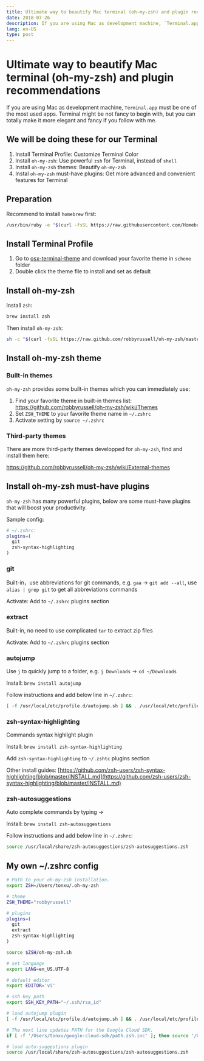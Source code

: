 ```yaml
---
title: Ultimate way to beautify Mac terminal (oh-my-zsh) and plugin recommendations
date: 2018-07-26
description: If you are using Mac as development machine, `Terminal.app` must be one of the most used apps. Terminal might be not fancy to begin with, but you can totally make it more elegant and fancy if you follow with me.
lang: en-US
type: post
---
```


# Ultimate way to beautify Mac terminal (oh-my-zsh) and plugin recommendations

If you are using Mac as development machine, `Terminal.app` must be one of the most used apps. Terminal might be not fancy to begin with, but you can totally make it more elegant and fancy if you follow with me.

## We will be doing these for our Terminal

1. Install Terminal Profile: Customize Terminal Color
2. Install `oh-my-zsh`: Use powerful `zsh` for Terminal, instead of `shell`
3. Install `oh-my-zsh` themes: Beautify `oh-my-zsh`
4. Instal `oh-my-zsh` must-have plugins: Get more advanced and convenient features for Terminal

## Preparation

Recommend to install `homebrew` first:

```sh
/usr/bin/ruby -e "$(curl -fsSL https://raw.githubusercontent.com/Homebrew/install/master/install)"
```

## Install Terminal Profile

1. Go to [osx-terminal-theme](https://github.com/lysyi3m/osx-terminal-themes) and download your favorite theme in `scheme` folder
2. Double click the theme file to install and set as default

## Install oh-my-zsh

Install `zsh`:

```sh
brew install zsh
```

Then install `oh-my-zsh`:

```sh
sh -c "$(curl -fsSL https://raw.github.com/robbyrussell/oh-my-zsh/master/tools/install.sh)"
```

## Install oh-my-zsh theme

### Built-in themes

`oh-my-zsh` provides some built-in themes which you can immediately use:

1. Find your favorite theme in built-in themes list: https://github.com/robbyrussell/oh-my-zsh/wiki/Themes
2. Set `ZSH_THEME` to your favorite theme name in `~/.zshrc`
3. Activate setting by `source ~/.zshrc`

### Third-party themes

There are more third-party themes developped for `oh-my-zsh`, find and install them here:

https://github.com/robbyrussell/oh-my-zsh/wiki/External-themes

## Install oh-my-zsh must-have plugins

`oh-my-zsh` has many powerful plugins, below are some must-have plugins that will boost your productivity.

Sample config:

```sh
# ~/.zshrc:
plugins=(
  git
  zsh-syntax-highlighting
)
```

### git

Built-in，use abbreviations for git commands, e.g. `gaa` -> `git add --all`, use `alias | grep git` to get all abbreviations commands

Activate: Add to `~/.zshrc` plugins section

### extract

Built-in, no need to use complicated `tar` to extract zip files

Activate: Add to `~/.zshrc` plugins section

### autojump

Use `j` to quickly jump to a folder, e.g. `j Downloads` -> `cd ~/Downloads`

Install: `brew install autojump`

Follow instructions and add below line in `~/.zshrc`:

```sh
[ -f /usr/local/etc/profile.d/autojump.sh ] && . /usr/local/etc/profile.d/autojump.sh
```

### zsh-syntax-highlighting

Commands syntax highlight plugin

Install: `brew install zsh-syntax-highlighting`

Add `zsh-syntax-highlighting` to `~/.zshtc` plugins section

Other install guides: [https://github.com/zsh-users/zsh-syntax-highlighting/blob/master/INSTALL.md](https://github.com/zsh-users/zsh-syntax-highlighting/blob/master/INSTALL.md)

### zsh-autosuggestions

Auto complete commands by typing →

Install: `brew install zsh-autosuggestions`

Follow instructions and add below line in `~/.zshrc`:

```sh
source /usr/local/share/zsh-autosuggestions/zsh-autosuggestions.zsh
```

## My own ~/.zshrc config

```sh
# Path to your oh-my-zsh installation.
export ZSH=/Users/tonxu/.oh-my-zsh

# theme
ZSH_THEME="robbyrussell"

# plugins
plugins=(
  git
  extract
  zsh-syntax-highlighting
)

source $ZSH/oh-my-zsh.sh

# set language
export LANG=en_US.UTF-8

# default editor
export EDITOR='vi'

# ssh key path
export SSH_KEY_PATH="~/.ssh/rsa_id"

# load autojump plugin
[ -f /usr/local/etc/profile.d/autojump.sh ] && . /usr/local/etc/profile.d/autojump.sh

# The next line updates PATH for the Google Cloud SDK.
if [ -f '/Users/tonxu/google-cloud-sdk/path.zsh.inc' ]; then source '/Users/tonxu/google-cloud-sdk/path.zsh.inc'; fi

# load auto-suggestions plugin
source /usr/local/share/zsh-autosuggestions/zsh-autosuggestions.zsh
```
